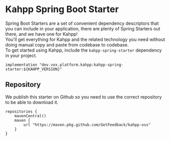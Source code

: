 # Kahpp Spring Boot Starter

Spring Boot Starters are a set of convenient dependency descriptors that you can include in your application, there are plenty of Spring Starters out there, and we have one for Kahpp!   
You'll get everything for Kahpp and the related technology you need without doing manual copy and paste from codebase to codebase.     
To get started using Kahpp, include the `kahpp-spring-starter` dependency in your project.  
```
implementation "dev.vox.platform.kahpp:kahpp-spring-starter:${KAHPP_VERSION}"
```

## Repository

We publish this starter on Github so you need to use the correct repository to be able to download it.

```
repositories {
    mavenCentral()
    maven {
        url "https://maven.pkg.github.com/GetFeedback/kahpp-oss"
    }
}
```
